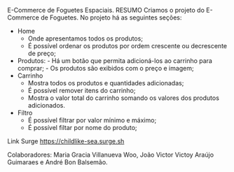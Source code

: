 E-Commerce de Foguetes Espaciais.
RESUMO
Criamos o projeto do E-Commerce de Foguetes.
No projeto há as seguintes seções:

- Home
    - Onde apresentamos todos os produtos;
    - É possível ordenar os produtos por ordem crescente ou decrescente de preço; 
- Produtos:
        - Há um botão que permita adicioná-los ao carrinho para comprar;
        - Os produtos são exibidos com o preço e imagem; 
- Carrinho
    - Mostra todos os produtos e quantidades adicionadas;
    - É possível remover itens do carrinho;
    - Mostra o valor total do carrinho somando os valores dos produtos adicionados.
- Filtro
    - É possível filtrar por valor mínimo e máximo;
    - É possível filtar por nome do produto;


Link Surge
https://childlike-sea.surge.sh

Colaboradores: Maria Gracia Villanueva Woo, João Victor Victoy Araújo Guimaraes e André Bon Balsemão.
